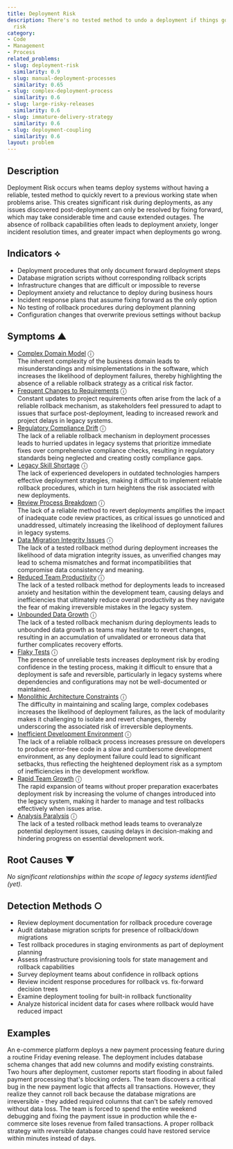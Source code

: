 ```yaml
---
title: Deployment Risk
description: There's no tested method to undo a deployment if things go wrong, increasing
  risk
category:
- Code
- Management
- Process
related_problems:
- slug: deployment-risk
  similarity: 0.9
- slug: manual-deployment-processes
  similarity: 0.65
- slug: complex-deployment-process
  similarity: 0.6
- slug: large-risky-releases
  similarity: 0.6
- slug: immature-delivery-strategy
  similarity: 0.6
- slug: deployment-coupling
  similarity: 0.6
layout: problem
---
```


## Description

Deployment Risk occurs when teams deploy systems without having a reliable, tested method to quickly revert to a previous working state when problems arise. This creates significant risk during deployments, as any issues discovered post-deployment can only be resolved by fixing forward, which may take considerable time and cause extended outages. The absence of rollback capabilities often leads to deployment anxiety, longer incident resolution times, and greater impact when deployments go wrong.

## Indicators ⟡

- Deployment procedures that only document forward deployment steps
- Database migration scripts without corresponding rollback scripts
- Infrastructure changes that are difficult or impossible to reverse
- Deployment anxiety and reluctance to deploy during business hours
- Incident response plans that assume fixing forward as the only option
- No testing of rollback procedures during deployment planning
- Configuration changes that overwrite previous settings without backup

## Symptoms ▲
- [Complex Domain Model](complex-domain-model.md) <span class="info-tooltip" title="Confidence: 0.488, Strength: 0.708">ⓘ</span>
<br/>  The inherent complexity of the business domain leads to misunderstandings and misimplementations in the software, which increases the likelihood of deployment failures, thereby highlighting the absence of a reliable rollback strategy as a critical risk factor.
- [Frequent Changes to Requirements](frequent-changes-to-requirements.md) <span class="info-tooltip" title="Confidence: 0.474, Strength: 0.686">ⓘ</span>
<br/>  Constant updates to project requirements often arise from the lack of a reliable rollback mechanism, as stakeholders feel pressured to adapt to issues that surface post-deployment, leading to increased rework and project delays in legacy systems.
- [Regulatory Compliance Drift](regulatory-compliance-drift.md) <span class="info-tooltip" title="Confidence: 0.437, Strength: 0.741">ⓘ</span>
<br/>  The lack of a reliable rollback mechanism in deployment processes leads to hurried updates in legacy systems that prioritize immediate fixes over comprehensive compliance checks, resulting in regulatory standards being neglected and creating costly compliance gaps.
- [Legacy Skill Shortage](legacy-skill-shortage.md) <span class="info-tooltip" title="Confidence: 0.395, Strength: 0.711">ⓘ</span>
<br/>  The lack of experienced developers in outdated technologies hampers effective deployment strategies, making it difficult to implement reliable rollback procedures, which in turn heightens the risk associated with new deployments.
- [Review Process Breakdown](review-process-breakdown.md) <span class="info-tooltip" title="Confidence: 0.387, Strength: 0.609">ⓘ</span>
<br/>  The lack of a reliable method to revert deployments amplifies the impact of inadequate code review practices, as critical issues go unnoticed and unaddressed, ultimately increasing the likelihood of deployment failures in legacy systems.
- [Data Migration Integrity Issues](data-migration-integrity-issues.md) <span class="info-tooltip" title="Confidence: 0.366, Strength: 0.672">ⓘ</span>
<br/>  The lack of a tested rollback method during deployment increases the likelihood of data migration integrity issues, as unverified changes may lead to schema mismatches and format incompatibilities that compromise data consistency and meaning.
- [Reduced Team Productivity](reduced-team-productivity.md) <span class="info-tooltip" title="Confidence: 0.362, Strength: 0.664">ⓘ</span>
<br/>  The lack of a tested rollback method for deployments leads to increased anxiety and hesitation within the development team, causing delays and inefficiencies that ultimately reduce overall productivity as they navigate the fear of making irreversible mistakes in the legacy system.
- [Unbounded Data Growth](unbounded-data-growth.md) <span class="info-tooltip" title="Confidence: 0.341, Strength: 0.693">ⓘ</span>
<br/>  The lack of a tested rollback mechanism during deployments leads to unbounded data growth as teams may hesitate to revert changes, resulting in an accumulation of unvalidated or erroneous data that further complicates recovery efforts.
- [Flaky Tests](flaky-tests.md) <span class="info-tooltip" title="Confidence: 0.339, Strength: 0.667">ⓘ</span>
<br/>  The presence of unreliable tests increases deployment risk by eroding confidence in the testing process, making it difficult to ensure that a deployment is safe and reversible, particularly in legacy systems where dependencies and configurations may not be well-documented or maintained.
- [Monolithic Architecture Constraints](monolithic-architecture-constraints.md) <span class="info-tooltip" title="Confidence: 0.338, Strength: 0.749">ⓘ</span>
<br/>  The difficulty in maintaining and scaling large, complex codebases increases the likelihood of deployment failures, as the lack of modularity makes it challenging to isolate and revert changes, thereby underscoring the associated risk of irreversible deployments.
- [Inefficient Development Environment](inefficient-development-environment.md) <span class="info-tooltip" title="Confidence: 0.337, Strength: 0.652">ⓘ</span>
<br/>  The lack of a reliable rollback process increases pressure on developers to produce error-free code in a slow and cumbersome development environment, as any deployment failure could lead to significant setbacks, thus reflecting the heightened deployment risk as a symptom of inefficiencies in the development workflow.
- [Rapid Team Growth](rapid-team-growth.md) <span class="info-tooltip" title="Confidence: 0.334, Strength: 0.745">ⓘ</span>
<br/>  The rapid expansion of teams without proper preparation exacerbates deployment risk by increasing the volume of changes introduced into the legacy system, making it harder to manage and test rollbacks effectively when issues arise.
- [Analysis Paralysis](analysis-paralysis.md) <span class="info-tooltip" title="Confidence: 0.324, Strength: 0.710">ⓘ</span>
<br/>  The lack of a tested rollback method leads teams to overanalyze potential deployment issues, causing delays in decision-making and hindering progress on essential development work.

## Root Causes ▼

*No significant relationships within the scope of legacy systems identified (yet).*

## Detection Methods ○

- Review deployment documentation for rollback procedure coverage
- Audit database migration scripts for presence of rollback/down migrations
- Test rollback procedures in staging environments as part of deployment planning
- Assess infrastructure provisioning tools for state management and rollback capabilities
- Survey deployment teams about confidence in rollback options
- Review incident response procedures for rollback vs. fix-forward decision trees
- Examine deployment tooling for built-in rollback functionality
- Analyze historical incident data for cases where rollback would have reduced impact

## Examples

An e-commerce platform deploys a new payment processing feature during a routine Friday evening release. The deployment includes database schema changes that add new columns and modify existing constraints. Two hours after deployment, customer reports start flooding in about failed payment processing that's blocking orders. The team discovers a critical bug in the new payment logic that affects all transactions. However, they realize they cannot roll back because the database migrations are irreversible - they added required columns that can't be safely removed without data loss. The team is forced to spend the entire weekend debugging and fixing the payment issue in production while the e-commerce site loses revenue from failed transactions. A proper rollback strategy with reversible database changes could have restored service within minutes instead of days.

